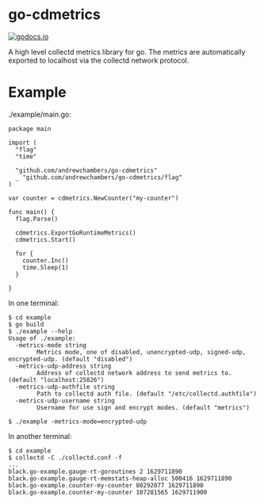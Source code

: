 # go-cdmetrics

[![godocs.io](http://godocs.io/github.com/andrewchambers/go-cdmetrics?status.svg)](http://godocs.io/github.com/andrewchambers/go-cdmetrics)

A high level collectd metrics library for go. The metrics
are automatically exported to localhost via the collectd network
protocol.

# Example

./example/main.go:
```
package main

import (
  "flag"
  "time"

  "github.com/andrewchambers/go-cdmetrics"
  _ "github.com/andrewchambers/go-cdmetrics/flag"
)

var counter = cdmetrics.NewCounter("my-counter")

func main() {
  flag.Parse()

  cdmetrics.ExportGoRuntimeMetrics()
  cdmetrics.Start()

  for {
    counter.Inc()
    time.Sleep(1)
  }

}
```

In one terminal:

```
$ cd example
$ go build
$ ./example --help
Usage of ./example:
  -metrics-mode string
        Metrics mode, one of disabled, unencrypted-udp, signed-udp, encrypted-udp. (default "disabled")
  -metrics-udp-address string
        Address of collectd network address to send metrics to. (default "localhost:25826")
  -metrics-udp-authfile string
        Path to collectd auth file. (default "/etc/collectd.authfile")
  -metrics-udp-username string
        Username for use sign and encrypt modes. (default "metrics")

$ ./example -metrics-mode=encrypted-udp
```

In another terminal:
```
$ cd example
$ collectd -C ./collectd.conf -f
...
black.go-example.gauge-rt-goroutines 2 1629711890
black.go-example.gauge-rt-memstats-heap-alloc 500416 1629711890
black.go-example.counter-my-counter 80292077 1629711890
black.go-example.counter-my-counter 107281565 1629711900

```

